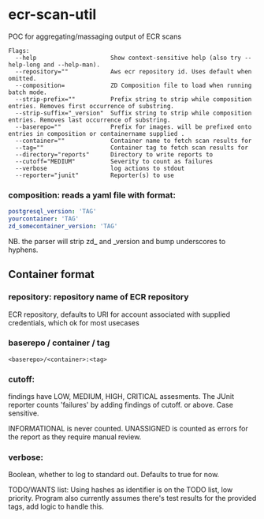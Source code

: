 # ecr-scan-util
POC for aggregating/massaging output of ECR scans
```
Flags:
  --help                     Show context-sensitive help (also try --help-long and --help-man).
  --repository=""            Aws ecr repository id. Uses default when omitted.
  --composition=             ZD Composition file to load when running batch mode.
  --strip-prefix=""          Prefix string to strip while composition entries. Removes first occurrence of substring.
  --strip-suffix="_version"  Suffix string to strip while composition entries. Removes last occurrence of substring.
  --baserepo=""              Prefix for images. will be prefixed onto entries in composition or containername supplied .
  --container=""             Container name to fetch scan results for
  --tag=""                   Container tag to fetch scan results for
  --directory="reports"      Directory to write reports to
  --cutoff="MEDIUM"          Severity to count as failures
  --verbose                  log actions to stdout
  --reporter="junit"         Reporter(s) to use
```

### composition: reads a yaml file with format: 
```yaml
postgresql_version: 'TAG'
yourcontainer: 'TAG'
zd_somecontainer_version: 'TAG'
```

NB. the parser will strip zd_ and _version and bump underscores to hyphens.

## Container format
### repository: repository name of ECR repository
ECR repository, defaults to URI for account associated with supplied credentials, which ok for most usecases

### baserepo / container / tag  
`<baserepo>/<container>:<tag>`

### cutoff: 
findings have LOW, MEDIUM, HIGH, CRITICAL assesments. The JUnit reporter counts 'failures' by adding findings of cutoff.
or above. Case sensitive.

INFORMATIONAL is never counted. UNASSIGNED is counted as errors for the report as they require manual review.

### verbose: 
Boolean, whether to log to standard out. Defaults to true for now.

TODO/WANTS list:
Using hashes as identifier is on the TODO list, low priority.
Program also currently assumes there's test results for the provided tags, add logic to handle this.
